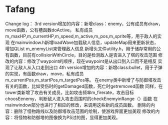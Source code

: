 # Tafang
Change log：
  3rd version增加的内容：新增class：enemy，公有成员有draw，move函数，公有槽函数doActive。
私有成员m_maxHP,m_currentHP,m_speed,m_active,m_pos,m_sprite等，用于敌人的实现
  在mainwindow.h新增loadWave加载敌人信息，updateMap用来更新状态，增加QList m_enemyList来管理敌人信息
  新增头文件utility.h，用于储存常用的公有函数，目前有collisionWithCircle，目的是检测敌人是否进入了塔的攻击范围
  修改的内容：修改了waypoint的顺序，现在waypoint是从出口到入口而不是相反
  实现了让敌人从入口走到出口
 4th version增加的内容：新增class:bullet，用于子弹的实现，有函数draw，move，私有成员m_currentPos,m_startPos,m_targetPos等。
   在enemy类中新增了与防御塔攻击有关的函数，比如受伤时的getDamaged函数，死亡时getremoved函数
   同样，在tower类新增了攻击有关成员，比如攻击频率m_firerate，攻击目标choosEenemy，判断敌人进入攻击范围时的checkEnemyinRange（）函数
   在mainwindow部分也进行了相应的修改，来调用这些新的成员函数。
   删除的内容：删除了怪物路线以及防御塔攻击范围的绘制，使游戏界面更加美观
   修改的内容：将怪物和防御塔的图像换为PS过的图，显得更加美观。
